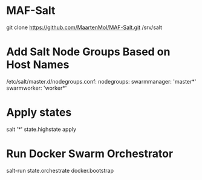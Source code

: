 # MAF-Salt

git clone https://github.com/MaartenMol/MAF-Salt.git /srv/salt

# Add Salt Node Groups Based on Host Names
/etc/salt/master.d/nodegroups.conf:
nodegroups:
  swarmmanager: 'master*'
  swarmworker: 'worker*'

# Apply states
salt '*' state.highstate apply

# Run Docker Swarm Orchestrator
salt-run state.orchestrate docker.bootstrap